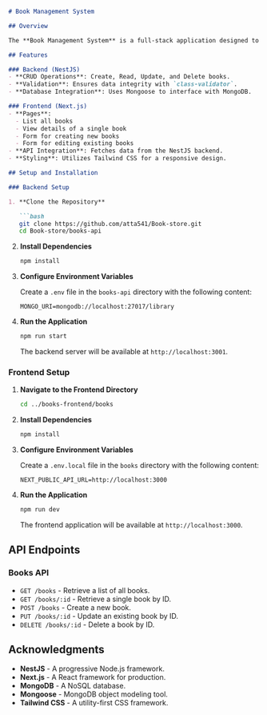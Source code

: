 
```markdown
# Book Management System

## Overview

The **Book Management System** is a full-stack application designed to manage a collection of books. It features a RESTful API built with NestJS and a modern frontend developed with Next.js. The application uses MongoDB for data persistence and provides a user-friendly interface for managing book records.

## Features

### Backend (NestJS)
- **CRUD Operations**: Create, Read, Update, and Delete books.
- **Validation**: Ensures data integrity with `class-validator`.
- **Database Integration**: Uses Mongoose to interface with MongoDB.

### Frontend (Next.js)
- **Pages**:
  - List all books
  - View details of a single book
  - Form for creating new books
  - Form for editing existing books
- **API Integration**: Fetches data from the NestJS backend.
- **Styling**: Utilizes Tailwind CSS for a responsive design.

## Setup and Installation

### Backend Setup

1. **Clone the Repository**

   ```bash
   git clone https://github.com/atta541/Book-store.git
   cd Book-store/books-api
   ```

2. **Install Dependencies**

   ```bash
   npm install
   ```

3. **Configure Environment Variables**

   Create a `.env` file in the `books-api` directory with the following content:

   ```env
   MONGO_URI=mongodb://localhost:27017/library
   ```

4. **Run the Application**

   ```bash
   npm run start
   ```

   The backend server will be available at `http://localhost:3001`.

### Frontend Setup

1. **Navigate to the Frontend Directory**

   ```bash
   cd ../books-frontend/books
   ```

2. **Install Dependencies**

   ```bash
   npm install
   ```

3. **Configure Environment Variables**

   Create a `.env.local` file in the `books` directory with the following content:

   ```env
   NEXT_PUBLIC_API_URL=http://localhost:3000
   ```

4. **Run the Application**

   ```bash
   npm run dev
   ```

   The frontend application will be available at `http://localhost:3000`.

## API Endpoints

### Books API

- `GET /books` - Retrieve a list of all books.
- `GET /books/:id` - Retrieve a single book by ID.
- `POST /books` - Create a new book.
- `PUT /books/:id` - Update an existing book by ID.
- `DELETE /books/:id` - Delete a book by ID.

## Acknowledgments

- **NestJS** - A progressive Node.js framework.
- **Next.js** - A React framework for production.
- **MongoDB** - A NoSQL database.
- **Mongoose** - MongoDB object modeling tool.
- **Tailwind CSS** - A utility-first CSS framework.
```

